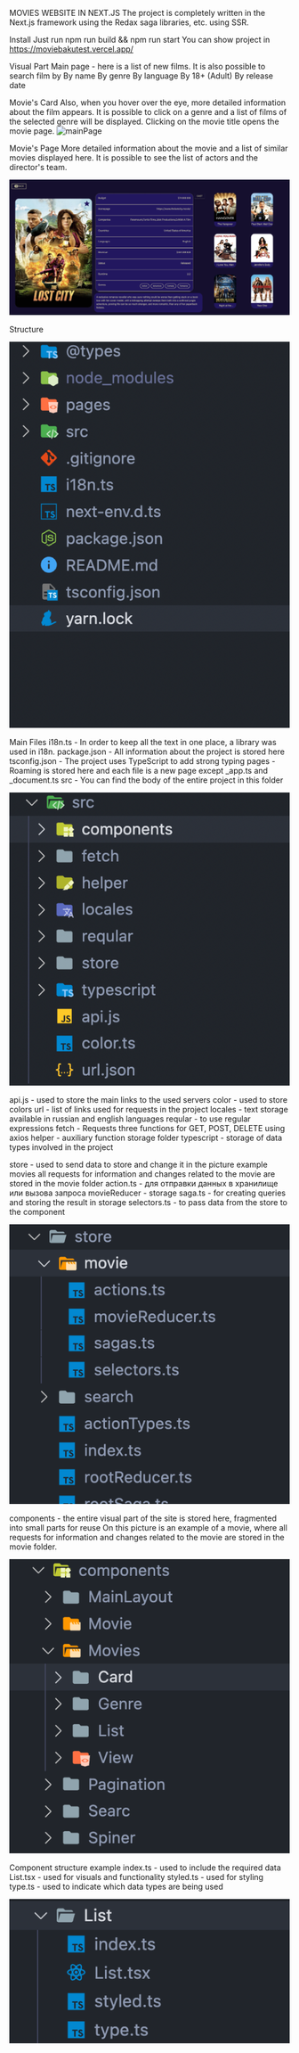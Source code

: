 MOVIES WEBSITE IN NEXT.JS
The project is completely written in the Next.js framework using the Redax saga libraries, etc. using SSR.

Install
Just run npm run build && npm run start 
You can show project in https://moviebakutest.vercel.app/

Visual Part
Main page - here is a list of new films. It is also possible to search film by
By name
By genre
By language
By 18+ (Adult)
By release date

Movie's Card
Also, when you hover over the eye, more detailed information about the film appears.
It is possible to click on a genre and a list of films of the selected genre will be displayed.
Clicking on the movie title opens the movie page.
![mainPage](https://github.com/shakompk1/themoviedb/blob/main/assets/mainPage.png)

Movie's Page
More detailed information about the movie and a list of similar movies displayed here.
It is possible to see the list of actors and the director's team.
 
![moviePage](https://github.com/AndriiDoroshko/IMDB-NEXT.js/blob/main/assets/moviePage.png)

Structure

![structure](https://github.com/AndriiDoroshko/IMDB-NEXT.js/blob/main/assets/structure.png)
 
Main Files
i18n.ts - In order to keep all the text in one place, a library was used in i18n.
package.json - All information about the project is stored here 
tsconfig.json - The project uses TypeScript to add strong typing 
pages - Roaming is stored here and each file is a new page except _app.ts and _document.ts
src - You can find the body of the entire project in this folder

![src](https://github.com/AndriiDoroshko/IMDB-NEXT.js/blob/main/assets/src.png)
 
api.js - used to store the main links to the used servers
color - used to store colors
url - list of links used for requests in the project
locales - text storage available in russian and english languages
reqular - to use regular expressions 
fetch - Requests three functions for GET, POST, DELETE using axios
helper - auxiliary function storage folder
typescript - storage of data types involved in the project

store - used to send data to store and change it
in the picture example movies all requests for information and changes related to the movie are stored in the movie folder
action.ts - для отправки данных в хранилище  или вызова запроса
movieReducer - storage
saga.ts - for creating queries and storing the result in storage
selectors.ts - to pass data from the store to the component

![actions](https://github.com/AndriiDoroshko/IMDB-NEXT.js/blob/main/assets/actions.png)

components - the entire visual part of the site is stored here, fragmented into small parts for reuse
On this picture is an example of a movie, where all requests for information and changes related to the movie are stored in the movie folder.

![components](https://github.com/AndriiDoroshko/IMDB-NEXT.js/blob/main/assets/components.png)
 
Component structure example
index.ts - used to include the required data
List.tsx - used for visuals and functionality
styled.ts - used for styling
type.ts - used to indicate which data types are being used

![ndex.ts](https://github.com/AndriiDoroshko/IMDB-NEXT.js/blob/main/assets/index.ts.png)
